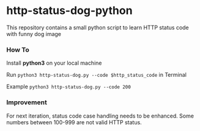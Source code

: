 # http-status-dog-python
This repository contains a small python script to learn HTTP status code with funny dog image

### How To
Install **python3** on your local machine

Run `python3 http-status-dog.py --code $http_status_code` in Terminal

Example `python3 http-status-dog.py --code 200`

### Improvement
For next iteration, status code case handling needs to be enhanced. 
Some numbers between 100-999 are not valid HTTP status.
